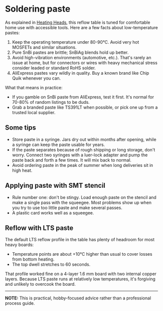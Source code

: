 Soldering paste
===============

As explained in [Heating Heads](./heating_heads.md), this reflow table is tuned
for comfortable home use with accessible tools. Here are a few facts about
low-temperature pastes:

1. Keep the operating temperature under 80-90°C. Avoid very hot MOSFETs and
   similar situations.
2. Pure SnBi pastes are brittle; SnBiAg blends hold up better.
3. Avoid high-vibration environments (automotive, etc.). That's rarely an issue
   at home, but for connectors or wires with heavy mechanical stress consider
   leaded or standard RoHS solder.
4. AliExpress pastes vary wildly in quality. Buy a known brand like Chip Quik
   whenever you can.

What that means in practice:

- If you gamble on SnBi paste from AliExpress, test it first. It's normal for
  70-80% of random listings to be duds.
- Grab a branded paste like TS391LT when possible, or pick one up from a
  trusted local supplier.


## Some tips

- Store paste in a syringe. Jars dry out within months after opening, while a
  syringe can keep the paste usable for years.
- If the paste separates because of rough shipping or long storage, don't
  worry. Connect two syringes with a luer-lock adapter and pump the paste back
  and forth a few times. It will mix back to normal.
- Avoid ordering paste in the peak of summer when long deliveries sit in high
  heat.


## Applying paste with SMT stencil

- Rule number one: don't be stingy. Load enough paste on the stencil and make a
  single pass with the squeegee. Most problems show up when you try to use too
  little paste and make several passes.
- A plastic card works well as a squeegee.


## Reflow with LTS paste

The default LTS reflow profile in the table has plenty of headroom for most
heavy boards:

- Temperature points are about +10°C higher than usual to cover losses from
  bottom heating.
- The top dwell stretches to 60 seconds.

That profile worked fine on a 4-layer 1.6 mm board with two internal copper
layers. Because LTS paste runs at relatively low temperatures, it's forgiving
and unlikely to overcook the board.

---

**NOTE:** This is practical, hobby-focused advice rather than a professional
process guide.
